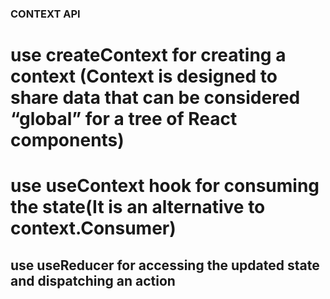 ### CONTEXT API

# use createContext for creating a context (Context is designed to share data that can be considered “global” for a tree of React components)

# use useContext hook for consuming the state(It is an alternative to context.Consumer)

## use useReducer for accessing the updated state and dispatching an action

<!-- Lets start with ContextAPI now -->

